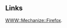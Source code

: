## Links

[WWW::Mechanize::Firefox](https://github.com/ReneNyffenegger/PerlModules/tree/master/WWW/Mechanize/Firefox).
